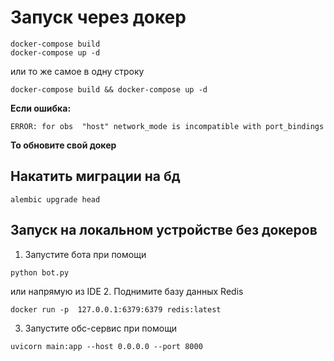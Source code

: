 
# Запуск через докер
```
docker-compose build
docker-compose up -d
```

или то же самое в одну строку

```
docker-compose build && docker-compose up -d
```

**Если ошибка:**
```
ERROR: for obs  "host" network_mode is incompatible with port_bindings
```
**То обновите свой докер**

## Накатить миграции на бд
```
alembic upgrade head
```

## Запуск на локальном устройстве без докеров
1. Запустите бота при помощи
```
python bot.py
```
или напрямую из IDE
2. Поднимите базу данных Redis
```
docker run -p  127.0.0.1:6379:6379 redis:latest
```
3. Запустите обс-сервис при помощи
```
uvicorn main:app --host 0.0.0.0 --port 8000
```
